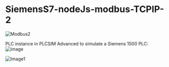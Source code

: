 # SiemensS7-nodeJs-modbus-TCPIP-2

![Modbus2](https://github.com/user-attachments/assets/6643af6e-1daf-451e-8e66-9202b120a044)

PLC instance in PLCSIM Advanced to simulate a Siemens 1500 PLC:
![image](https://github.com/user-attachments/assets/480f59c0-8b23-4e54-adf0-55a0884fca15)


![Image1](https://github.com/user-attachments/assets/4f646b9f-85d1-4bb0-8666-a09f952e5465)


